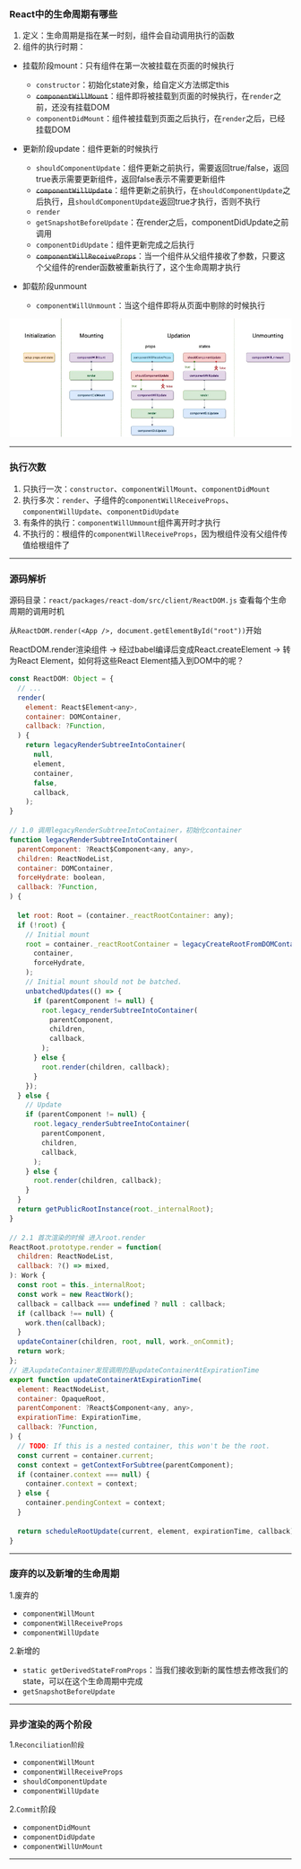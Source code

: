 ### React中的生命周期有哪些
1. 定义：生命周期是指在某一时刻，组件会自动调用执行的函数
2. 组件的执行时期：
+ 挂载阶段mount：只有组件在第一次被挂载在页面的时候执行
  + `constructor`：初始化state对象，给自定义方法绑定this
  + ~~`componentWillMount`~~：组件即将被挂载到页面的时候执行，在`render`之前，还没有挂载DOM
  + `componentDidMount`：组件被挂载到页面之后执行，在`render`之后，已经挂载DOM

+ 更新阶段update：组件更新的时候执行
  + `shouldComponentUpdate`：组件更新之前执行，需要返回true/false，返回true表示需要更新组件，返回false表示不需要更新组件
  + ~~`componentWillUpdate`~~：组件更新之前执行，在`shouldComponentUpdate`之后执行，且`shouldComponentUpdate`返回true才执行，否则不执行
  + `render`
  + `getSnapshotBeforeUpdate`：在render之后，componentDidUpdate之前调用
  + `componentDidUpdate`：组件更新完成之后执行
  + ~~`componentWillReceiveProps`~~：当一个组件从父组件接收了参数，只要这个父组件的render函数被重新执行了，这个生命周期才执行


+ 卸载阶段unmount
  + `componentWillUnmount`：当这个组件即将从页面中剔除的时候执行

![](https://raw.githubusercontent.com/superwtt/MyFileRepository/main/image/React/生命周期.png)

---

### 执行次数
1. 只执行一次：`constructor`、`componentWillMount`、`componentDidMount`
2. 执行多次：`render`、子组件的`componentWillReceiveProps`、`componentWillUpdate`、`componentDidUpdate`
3. 有条件的执行：`componentWillUmmount`组件离开时才执行
4. 不执行的：根组件的`componentWillReceiveProps`，因为根组件没有父组件传值给根组件了

---

### 源码解析
源码目录：`react/packages/react-dom/src/client/ReactDOM.js`
查看每个生命周期的调用时机

从`ReactDOM.render(<App />, document.getElementById("root"))`开始

ReactDOM.render渲染组件 -> 经过babel编译后变成React.createElement -> 转为React Element，如何将这些React Element插入到DOM中的呢？

```javascript
const ReactDOM: Object = {
  // ...
  render(
    element: React$Element<any>,
    container: DOMContainer,
    callback: ?Function,
  ) {
    return legacyRenderSubtreeIntoContainer(
      null,
      element,
      container,
      false,
      callback,
    );
}

// 1.0 调用legacyRenderSubtreeIntoContainer，初始化container
function legacyRenderSubtreeIntoContainer(
  parentComponent: ?React$Component<any, any>,
  children: ReactNodeList,
  container: DOMContainer,
  forceHydrate: boolean,
  callback: ?Function,
) {
  
  let root: Root = (container._reactRootContainer: any);
  if (!root) {
    // Initial mount
    root = container._reactRootContainer = legacyCreateRootFromDOMContainer(
      container,
      forceHydrate,
    );
    // Initial mount should not be batched.
    unbatchedUpdates(() => {
      if (parentComponent != null) {
        root.legacy_renderSubtreeIntoContainer(
          parentComponent,
          children,
          callback,
        );
      } else {
        root.render(children, callback);
      }
    });
  } else {
    // Update
    if (parentComponent != null) {
      root.legacy_renderSubtreeIntoContainer(
        parentComponent,
        children,
        callback,
      );
    } else {
      root.render(children, callback);
    }
  }
  return getPublicRootInstance(root._internalRoot);
}

// 2.1 首次渲染的时候 进入root.render
ReactRoot.prototype.render = function(
  children: ReactNodeList,
  callback: ?() => mixed,
): Work {
  const root = this._internalRoot;
  const work = new ReactWork();
  callback = callback === undefined ? null : callback;
  if (callback !== null) {
    work.then(callback);
  }
  updateContainer(children, root, null, work._onCommit);
  return work;
};
// 进入updateContainer发现调用的是updateContainerAtExpirationTime
export function updateContainerAtExpirationTime(
  element: ReactNodeList,
  container: OpaqueRoot,
  parentComponent: ?React$Component<any, any>,
  expirationTime: ExpirationTime,
  callback: ?Function,
) {
  // TODO: If this is a nested container, this won't be the root.
  const current = container.current;
  const context = getContextForSubtree(parentComponent);
  if (container.context === null) {
    container.context = context;
  } else {
    container.pendingContext = context;
  }

  return scheduleRootUpdate(current, element, expirationTime, callback);
}
```


---

### 废弃的以及新增的生命周期
1.废弃的
+ `componentWillMount`
+ `componentWillReceiveProps`
+ `componentWillUpdate`


2.新增的
+ `static getDerivedStateFromProps`：当我们接收到新的属性想去修改我们的state，可以在这个生命周期中完成
+ `getSnapshotBeforeUpdate`

---

### 异步渲染的两个阶段
1.`Reconciliation阶段`
+ `componentWillMount`
+ `componentWillReceiveProps`
+ `shouldComponentUpdate`
+ `componentWillUpdate`

2.`Commit`阶段
+ `componentDidMount`
+ `componentDidUpdate`
+ `componentWillUnMount`

---




